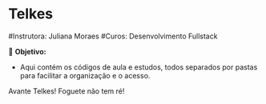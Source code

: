 # Telkes

#Instrutora: Juliana Moraes
#Curos: Desenvolvimento Fullstack

🚀 **Objetivo:**
- Aqui contém os códigos de aula e estudos, todos separados por pastas para facilitar a organização e o acesso.

Avante Telkes! Foguete não tem ré!


